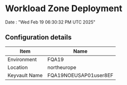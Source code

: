 # Workload Zone Deployment #

Date : "Wed Feb 19 06:30:32 PM UTC 2025"

## Configuration details ##

| Item                    | Name                 |
| ----------------------- | -------------------- |
| Environment             | FQA19         |
| Location                | northeurope              |
| Keyvault Name           | FQA19NOEUSAP01user8EF  |

